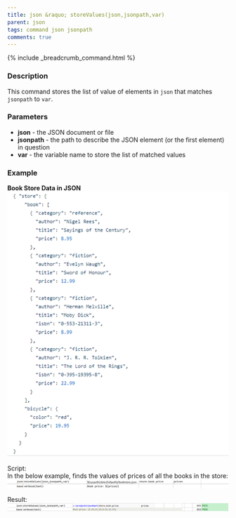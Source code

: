 ```yaml
---
title: json &raquo; storeValues(json,jsonpath,var)
parent: json
tags: command json jsonpath
comments: true
---
```

{% include _breadcrumb_command.html %}

### Description
This command stores the list of value of elements in `json` that matches `jsonpath` to `var`.


### Parameters
- **json** - the JSON document or file
- **jsonpath** \- the path to describe the JSON element (or the first element) in question
- **var** - the variable name to store the list of matched values  


### Example
**Book Store Data in JSON**<br/>
![bookStoreData](image/bookStoreData.png)

Script:<br/>
In the below example, finds the values of prices of all the books in the store:<br/>
![script](image/storeValues_01.png)

Result:<br/>
![script](image/storeValues_02.png)
